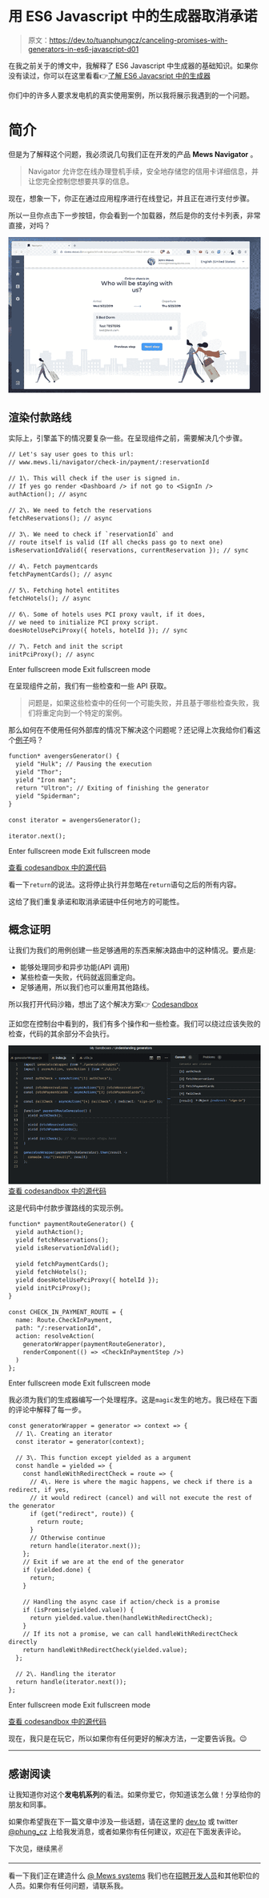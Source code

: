 # 用 ES6 Javascript 中的生成器取消承诺

> 原文：<https://dev.to/tuanphungcz/canceling-promises-with-generators-in-es6-javascript-d01>

在我之前关于的博文中，我解释了 ES6 Javascript 中生成器的基础知识。如果你没有读过，你可以在这里看看👉[了解 ES6 Javacsript 中的生成器](https://dev.to/phung_cz/understanding-generators-in-es6-javascript-7fm)

你们中的许多人要求发电机的真实使用案例，所以我将展示我遇到的一个问题。

# 简介

但是为了解释这个问题，我必须说几句我们正在开发的产品 **Mews Navigator** 。

> Navigator 允许您在线办理登机手续，安全地存储您的信用卡详细信息，并让您完全控制您想要共享的信息。

现在，想象一下，你正在通过应用程序进行在线登记，并且正在进行支付步骤。

所以一旦你点击下一步按钮，你会看到一个加载器，然后是你的支付卡列表，非常直接，对吗？

[![Navigator payment step in online check-in](img/2ad7cd1826840049d23f07f514ef0783.png)](https://res.cloudinary.com/practicaldev/image/fetch/s--lB4cRC2O--/c_limit%2Cf_auto%2Cfl_progressive%2Cq_66%2Cw_880/https://s3.gifyu.cimg/May-17-2019-00-31-08.gif)

## 渲染付款路线

实际上，引擎盖下的情况要复杂一些。在呈现组件之前，需要解决几个步骤。

```
// Let's say user goes to this url:
// www.mews.li/navigator/check-in/payment/:reservationId

// 1\. This will check if the user is signed in.
// If yes go render <Dashboard /> if not go to <SignIn />
authAction(); // async

// 2\. We need to fetch the reservations
fetchReservations(); // async

// 3\. We need to check if `reservationId` and
// route itself is valid (If all checks pass go to next one)
isReservationIdValid({ reservations, currentReservation }); // sync

// 4\. Fetch paymentcards
fetchPaymentCards(); // async

// 5\. Fetching hotel entitites
fetchHotels(); // async

// 6\. Some of hotels uses PCI proxy vault, if it does,
// we need to initialize PCI proxy script.
doesHotelUsePciProxy({ hotels, hotelId }); // sync

// 7\. Fetch and init the script
initPciProxy(); // async 
```

Enter fullscreen mode Exit fullscreen mode

在呈现组件之前，我们有一些检查和一些 API 获取。

> 问题是，如果这些检查中的任何一个可能失败，并且基于哪些检查失败，我们将重定向到一个特定的案例。

那么如何在不使用任何外部库的情况下解决这个问题呢？还记得上次我给你们看这个[例子](https://dev.to/phung_cz/understanding-generators-in-es6-javascript-7fm)吗？

```
function* avengersGenerator() {
  yield "Hulk"; // Pausing the execution
  yield "Thor";
  yield "Iron man";
  return "Ultron"; // Exiting of finishing the generator
  yield "Spiderman";
}

const iterator = avengersGenerator();

iterator.next(); 
```

Enter fullscreen mode Exit fullscreen mode

[查看 codesandbox 中的源代码](https://codesandbox.io/s/7jkr9y3o81)

看一下`return`的说法。这将停止执行并忽略在`return`语句之后的所有内容。

这给了我们重复承诺和取消承诺链中任何地方的可能性。

## 概念证明

让我们为我们的用例创建一些足够通用的东西来解决路由中的这种情况。要点是:

*   能够处理同步和异步功能(API 调用)
*   某些检查一失败，代码就返回重定向。
*   足够通用，所以我们也可以重用其他路线。

所以我打开代码沙箱，想出了这个解决方案👉 [Codesandbox](https://codesandbox.io/s/understanding-generators-8oe8q)

正如您在控制台中看到的，我们有多个操作和一些检查。我们可以绕过应该失败的检查，代码的其余部分不会执行。

[![Navigator payment step in online check-in](img/86a52cacf9c7cffba1245238a974e665.png)](https://res.cloudinary.com/practicaldev/image/fetch/s--Fwc2tUZX--/c_limit%2Cf_auto%2Cfl_progressive%2Cq_66%2Cw_880/https://s3.gifyu.cimg/generator-example.gif) 
[查看 codesandbox 中的源代码](https://codesandbox.io/s/understanding-generators-8oe8q)

这是代码中付款步骤路线的实现示例。

```
function* paymentRouteGenerator() {
  yield authAction();
  yield fetchReservations();
  yield isReservationIdValid();

  yield fetchPaymentCards();
  yield fetchHotels();
  yield doesHotelUsePciProxy({ hotelId });
  yield initPciProxy();
}

const CHECK_IN_PAYMENT_ROUTE = {
  name: Route.CheckInPayment,
  path: "/:reservationId",
  action: resolveAction(
    generatorWrapper(paymentRouteGenerator),
    renderComponent(() => <CheckInPaymentStep />)
  )
}; 
```

Enter fullscreen mode Exit fullscreen mode

我必须为我们的生成器编写一个处理程序。这是`magic`发生的地方。我已经在下面的评论中解释了每一步。

```
const generatorWrapper = generator => context => {
  // 1\. Creating an iterator
  const iterator = generator(context);

  // 3\. This function except yielded as a argument
  const handle = yielded => {
    const handleWithRedirectCheck = route => {
      // 4\. Here is where the magic happens, we check if there is a redirect, if yes,
      // it would redirect (cancel) and will not execute the rest of the generator
      if (get("redirect", route)) {
        return route;
      }
      // Otherwise continue
      return handle(iterator.next());
    };
    // Exit if we are at the end of the generator
    if (yielded.done) {
      return;
    }

    // Handling the async case if action/check is a promise
    if (isPromise(yielded.value)) {
      return yielded.value.then(handleWithRedirectCheck);
    }
    // If its not a promise, we can call handleWithRedirectCheck directly
    return handleWithRedirectCheck(yielded.value);
  };

  // 2\. Handling the iterator
  return handle(iterator.next());
}; 
```

Enter fullscreen mode Exit fullscreen mode

[查看 codesandbox 中的源代码](https://codesandbox.io/s/understanding-generators-8oe8q)

现在，我只是在玩它，所以如果你有任何更好的解决方法，一定要告诉我。😉

* * *

## 感谢阅读

让我知道你对这个**发电机系列**的看法。如果你爱它，你知道该怎么做！分享给你的朋友和同事。

如果你希望我在下一篇文章中涉及一些话题，请在这里的 [dev.to](https://dev.to/phung_cz) 或 twitter [@phung_cz](https://twitter.com/phung_cz) 上给我发消息，或者如果你有任何建议，欢迎在下面发表评论。

下次见，继续黑✌

* * *

看一下我们正在建造什么 [@ Mews systems](https://github.com/MewsSystems/developers) 我们也在[招聘开发人员](https://github.com/MewsSystems/developers)和其他职位的人员。如果你有任何问题，请联系我。